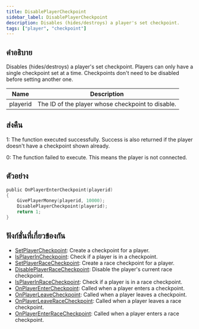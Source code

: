 ```yaml
---
title: DisablePlayerCheckpoint
sidebar_label: DisablePlayerCheckpoint
description: Disables (hides/destroys) a player's set checkpoint.
tags: ["player", "checkpoint"]
---
```


## คำอธิบาย

Disables (hides/destroys) a player's set checkpoint. Players can only have a single checkpoint set at a time. Checkpoints don't need to be disabled before setting another one.

| Name     | Description                                       |
| -------- | ------------------------------------------------- |
| playerid | The ID of the player whose checkpoint to disable. |

## ส่งคืน

1: The function executed successfully. Success is also returned if the player doesn't have a checkpoint shown already.

0: The function failed to execute. This means the player is not connected.

## ตัวอย่าง

```c
public OnPlayerEnterCheckpoint(playerid)
{
    GivePlayerMoney(playerid, 10000);
    DisablePlayerCheckpoint(playerid);
    return 1;
}
```

## ฟังก์ชั่นที่เกี่ยวข้องกัน

- [SetPlayerCheckpoint](SetPlayerCheckpoint): Create a checkpoint for a player.
- [IsPlayerInCheckpoint](IsPlayerInCheckpoint): Check if a player is in a checkpoint.
- [SetPlayerRaceCheckpoint](SetPlayerRaceCheckpoint): Create a race checkpoint for a player.
- [DisablePlayerRaceCheckpoint](DisablePlayerRaceCheckpoint): Disable the player's current race checkpoint.
- [IsPlayerInRaceCheckpoint](IsPlayerInRaceCheckpoint): Check if a player is in a race checkpoint.
- [OnPlayerEnterCheckpoint](../callbacks/OnPlayerEnterCheckpoint): Called when a player enters a checkpoint.
- [OnPlayerLeaveCheckpoint](../callbacks/OnPlayerLeaveCheckpoint): Called when a player leaves a checkpoint.
- [OnPlayerLeaveRaceCheckpoint](../callbacks/OnPlayerLeaveRaceCheckpoint): Called when a player leaves a race checkpoint.
- [OnPlayerEnterRaceCheckpoint](../callbacks/OnPlayerEnterRaceCheckpoint): Called when a player enters a race checkpoint.
